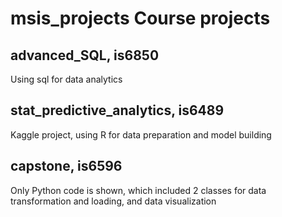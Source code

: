 # msis_projects Course projects

## advanced_SQL, is6850
Using sql for data analytics

## stat_predictive_analytics, is6489
Kaggle project, using R for data preparation and model building

## capstone, is6596
Only Python code is shown, which included 2 classes for data transformation and loading, and data visualization
